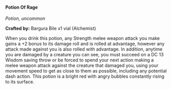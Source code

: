 #### Potion Of Rage
_Potion, uncommon_

**Crafted by:** Bargura Bile x1 vial (Alchemist)

When you drink this potion, any Strength melee weapon attack you make gains a +2 bonus to its damage roll and is rolled at advantage, however any attack made against you is also rolled with advantage. In addition, anytime you are damaged by a creature you can see, you must succeed on a DC 13 Wisdom saving throw or be forced to spend your next action making a melee weapon attack against the creature that damaged you, using your movement speed to get as close to them as possible, including any potential dash action. This potion is a bright red with angry bubbles constantly rising to its surface.
